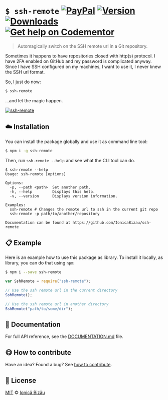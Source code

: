 
# `$ ssh-remote` [![PayPal](https://img.shields.io/badge/%24-paypal-f39c12.svg)][paypal-donations] [![Version](https://img.shields.io/npm/v/ssh-remote.svg)](https://www.npmjs.com/package/ssh-remote) [![Downloads](https://img.shields.io/npm/dt/ssh-remote.svg)](https://www.npmjs.com/package/ssh-remote) [![Get help on Codementor](https://cdn.codementor.io/badges/get_help_github.svg)](https://www.codementor.io/johnnyb?utm_source=github&utm_medium=button&utm_term=johnnyb&utm_campaign=github)

> Automagically switch on the SSH remote url in a Git repository.


Sometimes it happens to have repositories closed with http(s) protocol. I have 2FA enabled on GitHub and my password is complicated anyway. Since I have SSH configured on my machines, I want to use it, I never knew the SSH url format.

So, I just do now:

```sh
$ ssh-remote
```

...and let the magic happen.


[![ssh-remote](http://i.imgur.com/Unb4VUA.png)](#)

## :cloud: Installation

You can install the package globally and use it as command line tool:


```sh
$ npm i -g ssh-remote
```


Then, run `ssh-remote --help` and see what the CLI tool can do.


```
$ ssh-remote --help
Usage: ssh-remote [options]

Options:
  -p, --path <path>  Set another path.
  -h, --help         Displays this help.
  -v, --version      Displays version information.

Examples:
  ssh-remote # Changes the remote url to ssh in the current git repo
  ssh-remote -p path/to/another/repository

Documentation can be found at https://github.com/IonicaBizau/ssh-remote
```

## :clipboard: Example


Here is an example how to use this package as library. To install it locally, as library, you can do that using `npm`:

```sh
$ npm i --save ssh-remote
```



```js
var SshRemote = require("ssh-remote");

// Use the ssh remote url in the current directory
SshRemote();

// Use the ssh remote url in another directory
SshRemote("path/to/some/dir");
```

## :memo: Documentation

For full API reference, see the [DOCUMENTATION.md][docs] file.

## :yum: How to contribute
Have an idea? Found a bug? See [how to contribute][contributing].


## :scroll: License

[MIT][license] © [Ionică Bizău][website]

[paypal-donations]: https://www.paypal.com/cgi-bin/webscr?cmd=_s-xclick&hosted_button_id=RVXDDLKKLQRJW
[donate-now]: http://i.imgur.com/6cMbHOC.png

[license]: http://showalicense.com/?fullname=Ionic%C4%83%20Biz%C4%83u%20%3Cbizauionica%40gmail.com%3E%20(http%3A%2F%2Fionicabizau.net)&year=2015#license-mit
[website]: http://ionicabizau.net
[contributing]: /CONTRIBUTING.md
[docs]: /DOCUMENTATION.md
